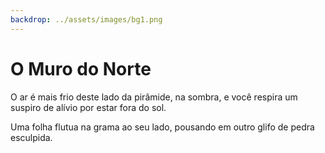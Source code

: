 ```yaml
---
backdrop: ../assets/images/bg1.png
---
```


# O Muro do Norte

O ar é mais frio deste lado da pirâmide, na sombra, e você respira um suspiro de alívio por estar fora do sol.

Uma folha flutua na grama ao seu lado, pousando em outro glifo de pedra esculpida.

<Item id="6" />

<Page url="5" instructions="Outro quebra-cabeças. O seu guia fornece outra pista: '2: Usando o parâmetro Measure, você pode medir a velocidade deste'" action="Caminhe para oeste" condition="6" />
